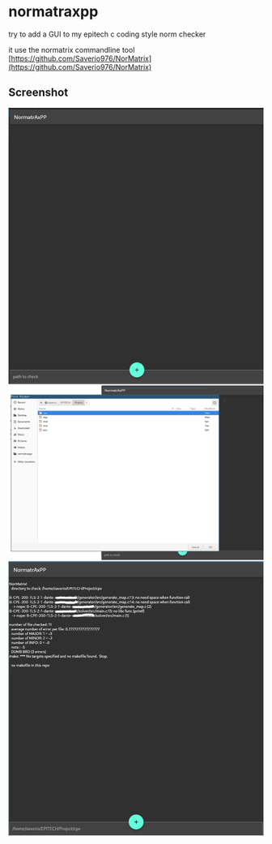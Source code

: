 # normatraxpp

try to add a GUI to my epitech c coding style norm checker

it use the normatrix commandline tool
[https://github.com/Saverio976/NorMatrix](https://github.com/Saverio976/NorMatrix)

## Screenshot
![assets/normatraxpp.png](assets/normatraxpp.png)
![assets/normatraxpp-pickfile.png](assets/normatraxpp-pickfile.png)
![assets/normatraxpp-result.png](assets/normatraxpp-result.png)
